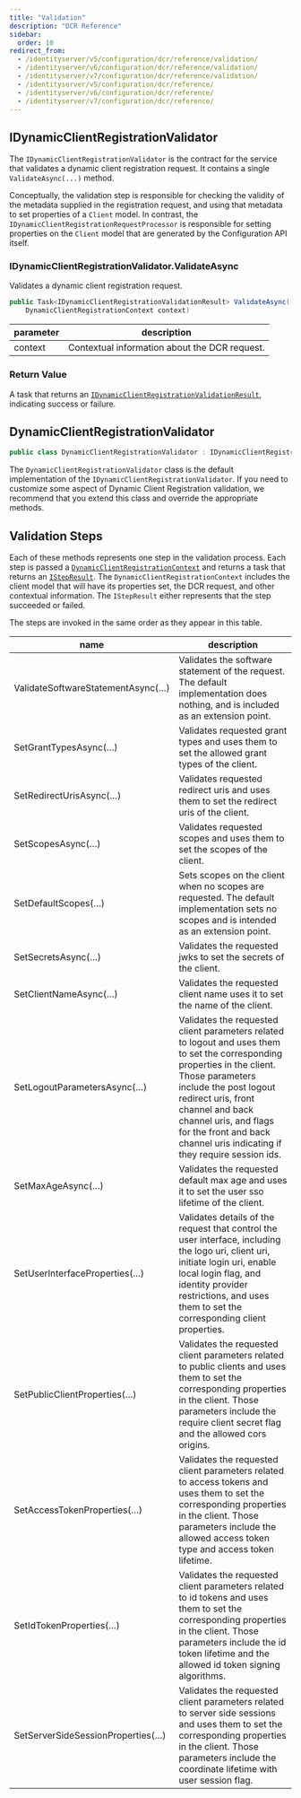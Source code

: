 ```yaml
---
title: "Validation"
description: "DCR Reference"
sidebar:
  order: 10
redirect_from:
  - /identityserver/v5/configuration/dcr/reference/validation/
  - /identityserver/v6/configuration/dcr/reference/validation/
  - /identityserver/v7/configuration/dcr/reference/validation/
  - /identityserver/v5/configuration/dcr/reference/
  - /identityserver/v6/configuration/dcr/reference/
  - /identityserver/v7/configuration/dcr/reference/
---
```


## IDynamicClientRegistrationValidator

The `IDynamicClientRegistrationValidator` is the contract for the service that
validates a dynamic client registration request. It contains a single
`ValidateAsync(...)` method.

Conceptually, the validation step is responsible for checking the validity of
the metadata supplied in the registration request, and using that metadata to
set properties of a `Client` model. In contrast, the
`IDynamicClientRegistrationRequestProcessor` is responsible for setting
properties on the `Client` model that are generated by the Configuration API
itself.

### IDynamicClientRegistrationValidator.ValidateAsync

Validates a dynamic client registration request.

```csharp
public Task<IDynamicClientRegistrationValidationResult> ValidateAsync(
    DynamicClientRegistrationContext context)
```

| parameter | description                                   |
|-----------|-----------------------------------------------|
| context   | Contextual information about the DCR request. |

### Return Value

A task that returns an [
`IDynamicClientRegistrationValidationResult`](/identityserver/reference/dcr/models/#idynamicclientregistrationvalidationresult), indicating success or
failure.

## DynamicClientRegistrationValidator

```csharp
public class DynamicClientRegistrationValidator : IDynamicClientRegistrationValidator
```

The `DynamicClientRegistrationValidator` class is the default implementation of
the `IDynamicClientRegistrationValidator`. If you need to customize some aspect
of Dynamic Client Registration validation, we recommend that you extend this
class and override the appropriate methods.

## Validation Steps

Each of these methods represents one step in the validation process.
Each step is passed a [`DynamicClientRegistrationContext`](/identityserver/reference/dcr/models/#dynamicclientregistrationcontext) and returns a task
that returns an [`IStepResult`](/identityserver/reference/dcr/models/#istepresult). The `DynamicClientRegistrationContext` includes the client model
that will
have its properties set, the DCR request, and other contextual information. The
`IStepResult` either represents that the step succeeded or failed.

The steps are invoked in the same order as they appear in this table.

| name                              | description                                                                                                                                                                                                                                                                                                     |
|-----------------------------------|-----------------------------------------------------------------------------------------------------------------------------------------------------------------------------------------------------------------------------------------------------------------------------------------------------------------|
| ValidateSoftwareStatementAsync(…) | Validates the software statement of the request. The default implementation does nothing, and is included as an extension point.                                                                                                                                                                                |
| SetGrantTypesAsync(…)             | Validates requested grant types and uses them to set the allowed grant types of the client.                                                                                                                                                                                                                     |
| SetRedirectUrisAsync(…)           | Validates requested redirect uris and uses them to set the redirect uris of the client.                                                                                                                                                                                                                         |
| SetScopesAsync(…)                 | Validates requested scopes and uses them to set the scopes of the client.                                                                                                                                                                                                                                       |
| SetDefaultScopes(…)               | Sets scopes on the client when no scopes are requested. The default implementation sets no scopes and is intended as an extension point.                                                                                                                                                                        |
| SetSecretsAsync(…)                | Validates the requested jwks to set the secrets of the client.                                                                                                                                                                                                                                                  |
| SetClientNameAsync(…)             | Validates the requested client name uses it to set the name of the client.                                                                                                                                                                                                                                      |
| SetLogoutParametersAsync(…)       | Validates the requested client parameters related to logout and uses them to set the corresponding properties in the client. Those parameters include the post logout redirect uris, front channel and back channel uris, and flags for the front and back channel uris indicating if they require session ids. |
| SetMaxAgeAsync(…)                 | Validates the requested default max age and uses it to set the user sso lifetime of the client.                                                                                                                                                                                                                 |
| SetUserInterfaceProperties(…)     | Validates details of the request that control the user interface, including the logo uri, client uri, initiate login uri, enable local login flag, and identity provider restrictions, and uses them to set the corresponding client properties.                                                                |
| SetPublicClientProperties(…)      | Validates the requested client parameters related to public clients and uses them to set the corresponding properties in the client. Those parameters include the require client secret flag and the allowed cors origins.                                                                                      |
| SetAccessTokenProperties(…)       | Validates the requested client parameters related to access tokens and uses them to set the corresponding properties in the client. Those parameters include the allowed access token type and access token lifetime.                                                                                           |
| SetIdTokenProperties(…)           | Validates the requested client parameters related to id tokens and uses them to set the corresponding properties in the client. Those parameters include the id token lifetime and the allowed id token signing algorithms.                                                                                     |
| SetServerSideSessionProperties(…) | Validates the requested client parameters related to server side sessions and uses them to set the corresponding properties in the client. Those parameters include the coordinate lifetime with user session flag.                                                                                             |

